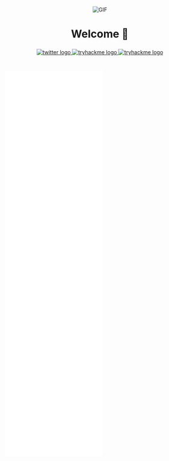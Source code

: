 

###

<p align="center">
  <img src="https://media3.giphy.com/media/v1.Y2lkPTc5MGI3NjExZG5qbXEwaG56bXpmOG92eGlkMHl2MG1ycjJiamFwcXE2YWFqd2dwciZlcD12MV9pbnRlcm5hbF9naWZfYnlfaWQmY3Q9Zw/vfg92uVyrc3aU/giphy.gif" alt="GIF" style="width: 50px; height: 30px;">
</p>



###

<h1 align="center">Welcome 👋</h1>

###
<div align="center">
  <a href="https://twitter.com/syztem4our666" target="_blank">
    <img src="https://img.shields.io/static/v1?message=Twitter&logo=twitter&label=&color=1DA1F2&logoColor=white&labelColor=&style=for-the-badge" height="25" alt="twitter logo"  />
  </a>
  <a href="https://tryhackme.com/p/syztem4our666" target="_blank">
    <img src="https://img.shields.io/static/v1?message=TryHackMe&logo=tryhackme&label=&color=88cc14&logoColor=white&labelColor=&style=for-the-badge" height="25" alt="tryhackme logo"  />
  </a>
  <a href="https://app.hackthebox.com/profile/1482945" target="_blank">
    <img src="https://img.shields.io/badge/HackTheBox-111927?style=for-the-badge&logo=Hack%20The%20Box&logoColor=9FEF00" height="25" alt="tryhackme logo"  />
  </a>
</div>
<br>

###
![Metrics](/github-metrics.svg)
